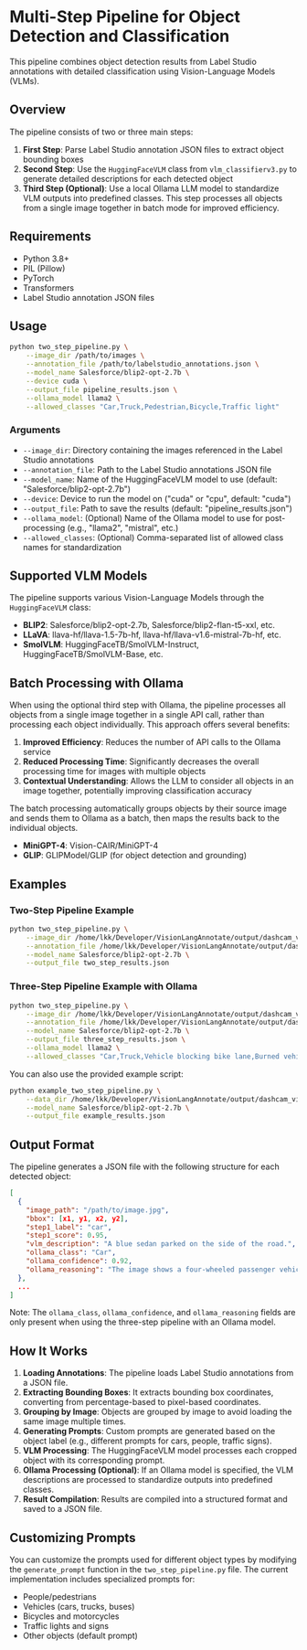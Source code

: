 # Multi-Step Pipeline for Object Detection and Classification

This pipeline combines object detection results from Label Studio annotations with detailed classification using Vision-Language Models (VLMs).

## Overview

The pipeline consists of two or three main steps:

1. **First Step**: Parse Label Studio annotation JSON files to extract object bounding boxes
2. **Second Step**: Use the `HuggingFaceVLM` class from `vlm_classifierv3.py` to generate detailed descriptions for each detected object
3. **Third Step (Optional)**: Use a local Ollama LLM model to standardize VLM outputs into predefined classes. This step processes all objects from a single image together in batch mode for improved efficiency.

## Requirements

- Python 3.8+
- PIL (Pillow)
- PyTorch
- Transformers
- Label Studio annotation JSON files

## Usage

```bash
python two_step_pipeline.py \
    --image_dir /path/to/images \
    --annotation_file /path/to/labelstudio_annotations.json \
    --model_name Salesforce/blip2-opt-2.7b \
    --device cuda \
    --output_file pipeline_results.json \
    --ollama_model llama2 \
    --allowed_classes "Car,Truck,Pedestrian,Bicycle,Traffic light"
```

### Arguments

- `--image_dir`: Directory containing the images referenced in the Label Studio annotations
- `--annotation_file`: Path to the Label Studio annotations JSON file
- `--model_name`: Name of the HuggingFaceVLM model to use (default: "Salesforce/blip2-opt-2.7b")
- `--device`: Device to run the model on ("cuda" or "cpu", default: "cuda")
- `--output_file`: Path to save the results (default: "pipeline_results.json")
- `--ollama_model`: (Optional) Name of the Ollama model to use for post-processing (e.g., "llama2", "mistral", etc.)
- `--allowed_classes`: (Optional) Comma-separated list of allowed class names for standardization

## Supported VLM Models

The pipeline supports various Vision-Language Models through the `HuggingFaceVLM` class:

- **BLIP2**: Salesforce/blip2-opt-2.7b, Salesforce/blip2-flan-t5-xxl, etc.
- **LLaVA**: llava-hf/llava-1.5-7b-hf, llava-hf/llava-v1.6-mistral-7b-hf, etc.
- **SmolVLM**: HuggingFaceTB/SmolVLM-Instruct, HuggingFaceTB/SmolVLM-Base, etc.

## Batch Processing with Ollama

When using the optional third step with Ollama, the pipeline processes all objects from a single image together in a single API call, rather than processing each object individually. This approach offers several benefits:

1. **Improved Efficiency**: Reduces the number of API calls to the Ollama service
2. **Reduced Processing Time**: Significantly decreases the overall processing time for images with multiple objects
3. **Contextual Understanding**: Allows the LLM to consider all objects in an image together, potentially improving classification accuracy

The batch processing automatically groups objects by their source image and sends them to Ollama as a batch, then maps the results back to the individual objects.
- **MiniGPT-4**: Vision-CAIR/MiniGPT-4
- **GLIP**: GLIPModel/GLIP (for object detection and grounding)

## Examples

### Two-Step Pipeline Example

```bash
python two_step_pipeline.py \
    --image_dir /home/lkk/Developer/VisionLangAnnotate/output/dashcam_videos/onevideo_yolo11l_v2/20250613_061117_NF_20250710_135215 \
    --annotation_file /home/lkk/Developer/VisionLangAnnotate/output/dashcam_videos/onevideo_yolo11l_v2/20250613_061117_NF_20250710_135215/labelstudio_annotations.json \
    --model_name Salesforce/blip2-opt-2.7b \
    --output_file two_step_results.json
```

### Three-Step Pipeline Example with Ollama

```bash
python two_step_pipeline.py \
    --image_dir /home/lkk/Developer/VisionLangAnnotate/output/dashcam_videos/onevideo_yolo11l_v2/20250613_061117_NF_20250710_135215 \
    --annotation_file /home/lkk/Developer/VisionLangAnnotate/output/dashcam_videos/onevideo_yolo11l_v2/20250613_061117_NF_20250710_135215/labelstudio_annotations.json \
    --model_name Salesforce/blip2-opt-2.7b \
    --output_file three_step_results.json \
    --ollama_model llama2 \
    --allowed_classes "Car,Truck,Vehicle blocking bike lane,Burned vehicle,Police car,Pedestrian,Worker,Street vendor,Residential trash bin,Commercial dumpster,Street sign,Construction sign,Traffic signal light,Broken traffic lights,Tree,Overhanging branch,Dumped trash,Yard waste,Glass/debris,Pothole,Unclear bike lane markings,Utility pole,Downed bollard,Cone,Streetlight outage,Graffiti,Bench,Vehicle in bike lane,Bicycle,Scooter,Wheelchair,Bus,Train,Ambulance,Fire truck,Other"
```

You can also use the provided example script:

```bash
python example_two_step_pipeline.py \
    --data_dir /home/lkk/Developer/VisionLangAnnotate/output/dashcam_videos/onevideo_yolo11l_v2/20250613_061117_NF_20250710_135215 \
    --model_name Salesforce/blip2-opt-2.7b \
    --output_file example_results.json
```

## Output Format

The pipeline generates a JSON file with the following structure for each detected object:

```json
[
  {
    "image_path": "/path/to/image.jpg",
    "bbox": [x1, y1, x2, y2],
    "step1_label": "car",
    "step1_score": 0.95,
    "vlm_description": "A blue sedan parked on the side of the road.",
    "ollama_class": "Car",
    "ollama_confidence": 0.92,
    "ollama_reasoning": "The image shows a four-wheeled passenger vehicle with a sedan body style, which matches the 'Car' class."
  },
  ...
]
```

Note: The `ollama_class`, `ollama_confidence`, and `ollama_reasoning` fields are only present when using the three-step pipeline with an Ollama model.

## How It Works

1. **Loading Annotations**: The pipeline loads Label Studio annotations from a JSON file.
2. **Extracting Bounding Boxes**: It extracts bounding box coordinates, converting from percentage-based to pixel-based coordinates.
3. **Grouping by Image**: Objects are grouped by image to avoid loading the same image multiple times.
4. **Generating Prompts**: Custom prompts are generated based on the object label (e.g., different prompts for cars, people, traffic signs).
5. **VLM Processing**: The HuggingFaceVLM model processes each cropped object with its corresponding prompt.
6. **Ollama Processing (Optional)**: If an Ollama model is specified, the VLM descriptions are processed to standardize outputs into predefined classes.
7. **Result Compilation**: Results are compiled into a structured format and saved to a JSON file.

## Customizing Prompts

You can customize the prompts used for different object types by modifying the `generate_prompt` function in the `two_step_pipeline.py` file. The current implementation includes specialized prompts for:

- People/pedestrians
- Vehicles (cars, trucks, buses)
- Bicycles and motorcycles
- Traffic lights and signs
- Other objects (default prompt)